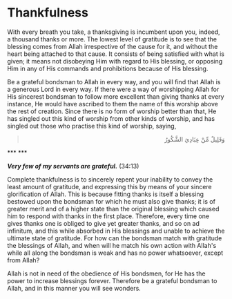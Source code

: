 Thankfulness
============

With every breath you take, a thanksgiving is incumbent upon you,
indeed, a thousand thanks or more. The lowest level of gratitude is to
see that the blessing comes from Allah irrespective of the cause for it,
and without the heart being attached to that cause. It consists of being
satisfied with what is given; it means not disobeying Him with regard to
His blessing, or opposing Him in any of His commands and prohibitions
because of His blessing.

Be a grateful bondsman to Allah in every way, and you will find that
Allah is a generous Lord in every way. If there were a way of
worshipping Allah for His sincerest bondsman to follow more excellent
than giving thanks at every instance, He would have ascribed to them the
name of this worship above the rest of creation. Since there is no form
of worship better than that, He has singled out this kind of worship
from other kinds of worship, and has singled out those who practise this
kind of worship, saying,


<blockquote dir="rtl">
  <p>
وَقَلِيلٌ مِّنْ عِبَادِيَ الشَّكُورُ
  </p>
</blockquote>

*** ***

***Very few of my servants are grateful.*** (34:13)


Complete thankfulness is to sincerely repent your inability to convey
the least amount of gratitude, and expressing this by means of your
sincere glorification of Allah. This is because fitting thanks is itself
a blessing bestowed upon the bondsman for which he must also give
thanks; it is of greater merit and of a higher state than the original
blessing which caused him to respond with thanks in the first place.
Therefore, every time one gives thanks one is obliged to give yet
greater thanks, and so on ad infinitum, and this while absorbed in His
blessings and unable to achieve the ultimate state of gratitude. For how
can the bondsman match with gratitude the blessings of Allah, and when
will he match his own action with Allah's while all along the bondsman
is weak and has no power whatsoever, except from Allah?

Allah is not in need of the obedience of His bondsmen, for He has the
power to increase blessings forever. Therefore be a grateful bondsman to
Allah, and in this manner you will see wonders.



